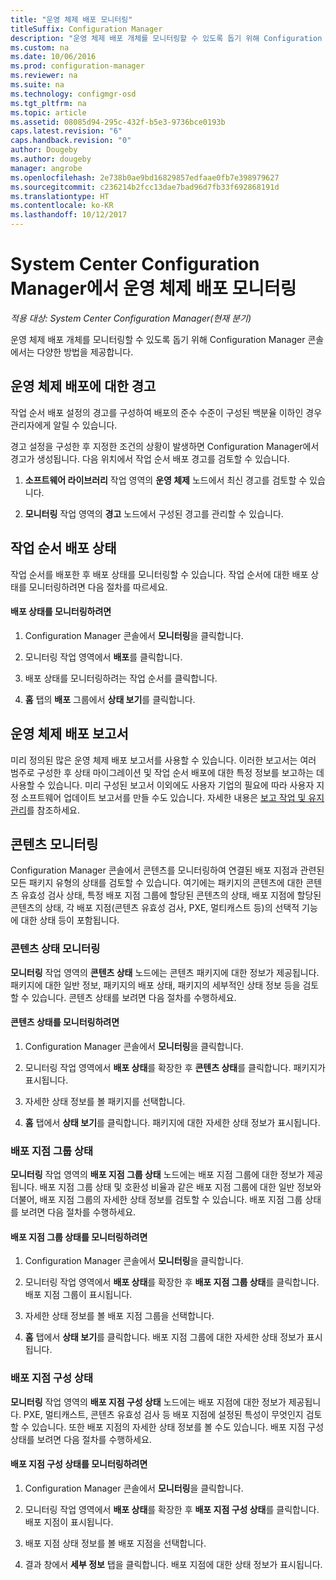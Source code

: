 ```yaml
---
title: "운영 체제 배포 모니터링"
titleSuffix: Configuration Manager
description: "운영 체제 배포 개체를 모니터링할 수 있도록 돕기 위해 Configuration Manager 콘솔에서는 경고, 보고서 및 다양한 상태 표시기를 제공합니다."
ms.custom: na
ms.date: 10/06/2016
ms.prod: configuration-manager
ms.reviewer: na
ms.suite: na
ms.technology: configmgr-osd
ms.tgt_pltfrm: na
ms.topic: article
ms.assetid: 08085d94-295c-432f-b5e3-9736bce0193b
caps.latest.revision: "6"
caps.handback.revision: "0"
author: Dougeby
ms.author: dougeby
manager: angrobe
ms.openlocfilehash: 2e738b0ae9bd16829857edfaae0fb7e398979627
ms.sourcegitcommit: c236214b2fcc13dae7bad96d7fb33f692868191d
ms.translationtype: HT
ms.contentlocale: ko-KR
ms.lasthandoff: 10/12/2017
---
```

# <a name="monitor-operating-system-deployments-in-system-center-configuration-manager"></a>System Center Configuration Manager에서 운영 체제 배포 모니터링

*적용 대상: System Center Configuration Manager(현재 분기)*

운영 체제 배포 개체를 모니터링할 수 있도록 돕기 위해 Configuration Manager 콘솔에서는 다양한 방법을 제공합니다.  


##  <a name="BKMK_OSDAlerts"></a> 운영 체제 배포에 대한 경고  
 작업 순서 배포 설정의 경고를 구성하여 배포의 준수 수준이 구성된 백분율 이하인 경우 관리자에게 알릴 수 있습니다.  

 경고 설정을 구성한 후 지정한 조건의 상황이 발생하면 Configuration Manager에서 경고가 생성됩니다. 다음 위치에서 작업 순서 배포 경고를 검토할 수 있습니다.  

1.  **소프트웨어 라이브러리** 작업 영역의 **운영 체제** 노드에서 최신 경고를 검토할 수 있습니다.  

2.  **모니터링** 작업 영역의 **경고** 노드에서 구성된 경고를 관리할 수 있습니다.  

##  <a name="BKMK_TSDeployStatus"></a> 작업 순서 배포 상태  
 작업 순서를 배포한 후 배포 상태를 모니터링할 수 있습니다. 작업 순서에 대한 배포 상태를 모니터링하려면 다음 절차를 따르세요.  

#### <a name="to-monitor-deployment-status"></a>배포 상태를 모니터링하려면  

1.  Configuration Manager 콘솔에서 **모니터링**을 클릭합니다.  

2.  모니터링 작업 영역에서 **배포**를 클릭합니다.  

3.  배포 상태를 모니터링하려는 작업 순서를 클릭합니다.  

4.  **홈** 탭의 **배포** 그룹에서 **상태 보기**를 클릭합니다.  

##  <a name="BKMK_TSReports"></a> 운영 체제 배포 보고서  
 미리 정의된 많은 운영 체제 배포 보고서를 사용할 수 있습니다. 이러한 보고서는 여러 범주로 구성한 후 상태 마이그레이션 및 작업 순서 배포에 대한 특정 정보를 보고하는 데 사용할 수 있습니다. 미리 구성된 보고서 이외에도 사용자 기업의 필요에 따라 사용자 지정 소프트웨어 업데이트 보고서를 만들 수도 있습니다. 자세한 내용은 [보고 작업 및 유지 관리](../../core/servers/manage/operations-and-maintenance-for-reporting.md)를 참조하세요.  

##  <a name="BKMK_MonitorContent"></a> 콘텐츠 모니터링  
 Configuration Manager 콘솔에서 콘텐츠를 모니터링하여 연결된 배포 지점과 관련된 모든 패키지 유형의 상태를 검토할 수 있습니다. 여기에는 패키지의 콘텐츠에 대한 콘텐츠 유효성 검사 상태, 특정 배포 지점 그룹에 할당된 콘텐츠의 상태, 배포 지점에 할당된 콘텐츠의 상태, 각 배포 지점(콘텐츠 유효성 검사, PXE, 멀티캐스트 등)의 선택적 기능에 대한 상태 등이 포함됩니다.  

###  <a name="BKMK_ContentStatus"></a> 콘텐츠 상태 모니터링  
 **모니터링** 작업 영역의 **콘텐츠 상태** 노드에는 콘텐츠 패키지에 대한 정보가 제공됩니다. 패키지에 대한 일반 정보, 패키지의 배포 상태, 패키지의 세부적인 상태 정보 등을 검토할 수 있습니다. 콘텐츠 상태를 보려면 다음 절차를 수행하세요.  

#### <a name="to-monitor-content-status"></a>콘텐츠 상태를 모니터링하려면  

1.  Configuration Manager 콘솔에서 **모니터링**을 클릭합니다.  

2.  모니터링 작업 영역에서 **배포 상태**를 확장한 후 **콘텐츠 상태**를 클릭합니다. 패키지가 표시됩니다.  

3.  자세한 상태 정보를 볼 패키지를 선택합니다.  

4.  **홈** 탭에서 **상태 보기**를 클릭합니다. 패키지에 대한 자세한 상태 정보가 표시됩니다.  

###  <a name="BKMK_DPGroupStatus"></a> 배포 지점 그룹 상태  
 **모니터링** 작업 영역의 **배포 지점 그룹 상태** 노드에는 배포 지점 그룹에 대한 정보가 제공됩니다. 배포 지점 그룹 상태 및 호환성 비율과 같은 배포 지점 그룹에 대한 일반 정보와 더불어, 배포 지점 그룹의 자세한 상태 정보를 검토할 수 있습니다. 배포 지점 그룹 상태를 보려면 다음 절차를 수행하세요.  

#### <a name="to-monitor-distribution-point-group-status"></a>배포 지점 그룹 상태를 모니터링하려면  

1.  Configuration Manager 콘솔에서 **모니터링**을 클릭합니다.  

2.  모니터링 작업 영역에서 **배포 상태**를 확장한 후 **배포 지점 그룹 상태**를 클릭합니다. 배포 지점 그룹이 표시됩니다.  

3.  자세한 상태 정보를 볼 배포 지점 그룹을 선택합니다.  

4.  **홈** 탭에서 **상태 보기**를 클릭합니다. 배포 지점 그룹에 대한 자세한 상태 정보가 표시됩니다.  

###  <a name="BKMK_DPConfigStatus"></a> 배포 지점 구성 상태  
 **모니터링** 작업 영역의 **배포 지점 구성 상태** 노드에는 배포 지점에 대한 정보가 제공됩니다. PXE, 멀티캐스트, 콘텐츠 유효성 검사 등 배포 지점에 설정된 특성이 무엇인지 검토할 수 있습니다. 또한 배포 지점의 자세한 상태 정보를 볼 수도 있습니다. 배포 지점 구성 상태를 보려면 다음 절차를 수행하세요.  

#### <a name="to-monitor-distribution-point-configuration-status"></a>배포 지점 구성 상태를 모니터링하려면  

1.  Configuration Manager 콘솔에서 **모니터링**을 클릭합니다.  

2.  모니터링 작업 영역에서 **배포 상태**를 확장한 후 **배포 지점 구성 상태**를 클릭합니다. 배포 지점이 표시됩니다.  

3.  배포 지점 상태 정보를 볼 배포 지점을 선택합니다.  

4.  결과 창에서 **세부 정보** 탭을 클릭합니다. 배포 지점에 대한 상태 정보가 표시됩니다.  
